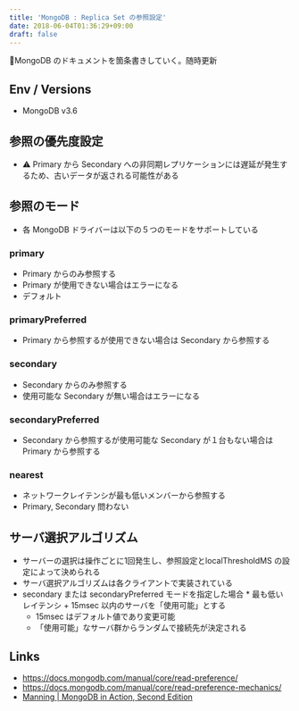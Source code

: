 ```yaml
---
title: 'MongoDB : Replica Set の参照設定'
date: 2018-06-04T01:36:29+09:00
draft: false
---
```


📝MongoDB のドキュメントを箇条書きしていく。随時更新

## Env / Versions

* MongoDB v3.6

## 参照の優先度設定

* ⚠️ Primary から Secondary への非同期レプリケーションには遅延が発生するため、古いデータが返される可能性がある

## 参照のモード

* 各 MongoDB ドライバーは以下の５つのモードをサポートしている

### primary

* Primary からのみ参照する
* Primary が使用できない場合はエラーになる
* デフォルト

### primaryPreferred

* Primary から参照するが使用できない場合は Secondary から参照する

### secondary

* Secondary からのみ参照する
* 使用可能な Secondary が無い場合はエラーになる

### secondaryPreferred

* Secondary から参照するが使用可能な Secondary が１台もない場合は Primary から参照する

### nearest

* ネットワークレイテンシが最も低いメンバーから参照する
* Primary, Secondary 問わない

## サーバ選択アルゴリズム

* サーバーの選択は操作ごとに1回発生し、参照設定とlocalThresholdMS の設定によって決められる
* サーバ選択アルゴリズムは各クライアントで実装されている
* secondary または secondaryPreferred モードを指定した場合 * 最も低いレイテンシ + 15msec
    以内のサーバを「使用可能」とする
  * 15msec はデフォルト値であり変更可能
  * 「使用可能」なサーバ群からランダムで接続先が決定される

## Links

* https://docs.mongodb.com/manual/core/read-preference/
* https://docs.mongodb.com/manual/core/read-preference-mechanics/
* [Manning | MongoDB in Action, Second Edition](https://www.manning.com/books/mongodb-in-action-second-edition)
